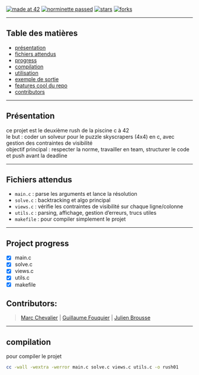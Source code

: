 
[![made at 42](https://img.shields.io/badge/made%20at-42-blue?logo=42)](https://42.fr)
[![norminette passed](https://img.shields.io/badge/norminette-passed-brightgreen)](https://github.com/Lejusdefruits/Rush01)
[![stars](https://img.shields.io/github/stars/Lejusdefruits/Rush01?style=social)](https://github.com/Lejusdefruits/Rush01/stargazers)
[![forks](https://img.shields.io/github/forks/Lejusdefruits/Rush01?style=social)](https://github.com/Lejusdefruits/Rush01/network/members)

---

## Table des matières

- [présentation](#présentation)
- [fichiers attendus](#fichiers-attendus)
- [progress](#project-progress)
- [compilation](#compilation)
- [utilisation](#utilisation)
- [exemple de sortie](#exemple-de-sortie)
- [features cool du repo](#features-cool-du-repo)
- [contributors](#contributors)

---

## Présentation

ce projet est le deuxième rush de la piscine c à 42  
le but : coder un solveur pour le puzzle skyscrapers (4x4) en c, avec gestion des contraintes de visibilité  
objectif principal : respecter la norme, travailler en team, structurer le code et push avant la deadline

---

## Fichiers attendus

- `main.c` : parse les arguments et lance la résolution
- `solve.c` : backtracking et algo principal
- `views.c` : vérifie les contraintes de visibilité sur chaque ligne/colonne
- `utils.c` : parsing, affichage, gestion d’erreurs, trucs utiles
- `makefile` : pour compiler simplement le projet

---

## Project progress

- [x] main.c
- [x] solve.c
- [x] views.c
- [x] utils.c
- [x] makefile

## Contributors:
>[Marc Chevalier](https://profile-v3.intra.42.fr/users/marcheva) | 
>[Guillaume Fouquier](https://profile-v3.intra.42.fr/users/guifouqu) | 
>[Julien Brousse](https://profile-v3.intra.42.fr/users/jubrouss)

---

## compilation

pour compiler le projet  
```sh
cc -wall -wextra -werror main.c solve.c views.c utils.c -o rush01
